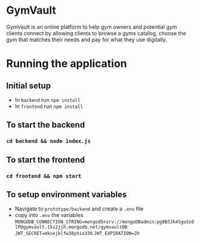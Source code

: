 # GymVault

GymVault is an online platform to help gym owners and potential gym clients connect by allowing clients to browse a gyms catalog, choose the gym that matches their needs and pay for what they use digitally.

# Running the application

## Initial setup

- In `backend` run `npm install`
- In `frontend` run `npm install`

## To start the backend

### `cd backend && node index.js`

## To start the frontend

### `cd frontend && npm start`

## To setup environment variables

- Navigate to `prototype/backend` and create a `.env` file
- copy into `.env` the variables 
`MONGODB_CONNECTION_STRING=mongodb+srv://mongoDBadmin:pg8B3Jk4SguSs0lP@gymvault.15i2jjh.mongodb.net/gymvaultDB`
`JWT_SECRET=mksejklfw38yhio336`
`JWT_EXPIRATION=2h`
